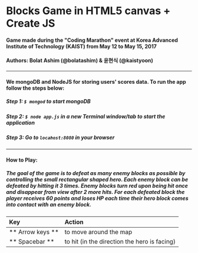 # Blocks Game in HTML5 canvas + Create JS


#### Game made during the "Coding Marathon" event at Korea Advanced Institute of Technology (KAIST) from May 12 to May 15, 2017
#### Authors: Bolat Ashim (@bolatashim) & 윤현식 (@kaistyoon)


---

#### We mongoDB and NodeJS for storing users' scores data. To run the app follow the steps below:

##### Step 1: `$ mongod`  to start mongoDB
##### Step 2: `$ node app.js` in a new Terminal window/tab to start the application 
##### Step 3: Go to `locahost:8080` in your browser

---
#### How to Play:

##### The goal of the game is to defeat as many enemy blocks as possible by controlling the small rectangular shaped hero. Each enemy block can be defeated by hitting it 3 times. Enemy blocks turn red upon being hit once and disappear from view after 2 more hits. For each defeated block the player receives 60 points and loses HP each time their hero block comes into contact with an enemy block.

|Key| Action|
|:---| :---|
| ** Arrow keys ** | to move around the map|
| ** Spacebar ** | to hit (in the direction the hero is facing)



